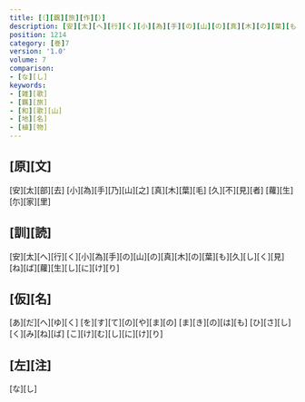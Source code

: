 ```yaml
---
title: [（][覊][旅][作][）]
description: [安][太][へ][行][く][小][為][手][の][山][の][真][木][の][葉][も][久][し][く][見][ね][ば][蘿][生][し][に][け][り]
position: 1214
category: [巻]7
version: '1.0'
volume: 7
comparison:
- [な][し]
keywords:
- [雑][歌]
- [羈][旅]
- [和][歌][山]
- [地][名]
- [植][物]
---
```


## [原][文]

[安][太][部][去] [小][為][手][乃][山][之] [真][木][葉][毛] [久][不][見][者] [蘿][生][尓][家][里]

## [訓][読]

[安][太][へ][行][く][小][為][手][の][山][の][真][木][の][葉][も][久][し][く][見][ね][ば][蘿][生][し][に][け][り]

## [仮][名]

[あ][だ][へ][ゆ][く] [を][す][て][の][や][ま][の] [ま][き][の][は][も] [ひ][さ][し][く][み][ね][ば] [こ][け][む][し][に][け][り]

## [左][注]

[な][し]
